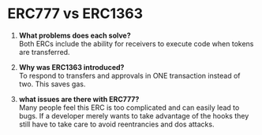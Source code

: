 # ERC777 vs ERC1363

1. **What problems does each solve?**  
   Both ERCs include the ability for receivers to execute code when tokens are transferred.

2. **Why was ERC1363 introduced?**  
   To respond to transfers and approvals in ONE transaction instead of two. This saves gas.

3. **what issues are there with ERC777?**  
   Many people feel this ERC is too complicated and can easily lead to bugs. If a developer merely wants to take advantage of the hooks they still have to take care to avoid reentrancies and dos attacks.
